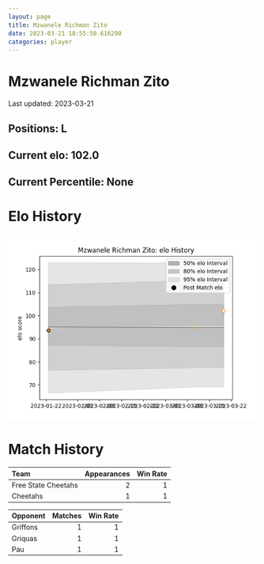 ```yaml
---  
layout: page  
title: Mzwanele Richman Zito  
date: 2023-03-21 18:55:50.616290  
categories: player  
---
```

# Mzwanele Richman Zito


Last updated: 2023-03-21
## Positions: L

## Current elo: 102.0

## Current Percentile: None

# Elo History


![elo history](history_MzwaneleRichmanZito.png)
# Match History


| Team                |   Appearances |   Win Rate |
|:--------------------|--------------:|-----------:|
| Free State Cheetahs |             2 |          1 |
| Cheetahs            |             1 |          1 |

| Opponent   |   Matches |   Win Rate |
|:-----------|----------:|-----------:|
| Griffons   |         1 |          1 |
| Griquas    |         1 |          1 |
| Pau        |         1 |          1 |